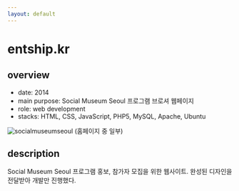 ```yaml
---
layout: default
---
```


# entship.kr

## overview

* date: 2014
* main purpose: Social Museum Seoul 프로그램 브로셔 웹페이지
* role: web development
* stacks: HTML, CSS, JavaScript, PHP5, MySQL, Apache, Ubuntu

![socialmuseumseoul]({{"/assets/img/project/2014_socialmuseumseoul.jpg"}})
(홈페이지 중 일부)

## description

Social Museum Seoul 프로그램 홍보, 참가자 모집을 위한 웹사이트. 
완성된 디자인을 전달받아 개발만 진행했다. 